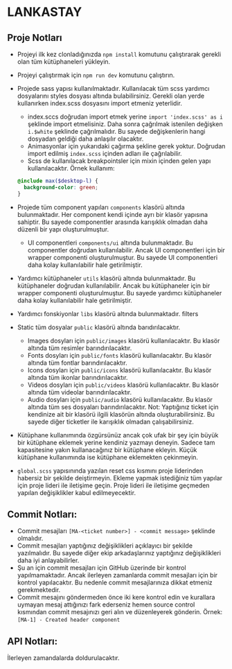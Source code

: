 # LANKASTAY

## Proje Notları

- Projeyi ilk kez clonladığınızda `npm install` komutunu çalıştırarak gerekli olan tüm kütüphaneleri yükleyin.
- Projeyi çalıştırmak için `npm run dev` komutunu çalıştırın.
- Projede sass yapısı kullanılmaktadır. Kullanılacak tüm scss yardımcı dosyalarını styles dosyası altında bulabilirsiniz. Gerekli olan yerde kullanırken index.scss dosyasını import etmeniz yeterlidir.
  - index.sccs doğrudan import etmek yerine `import 'index.scss' as i` şeklinde import etmelisiniz. Daha sonra çağrılmak istenilen değişken `i.$white` şeklinde çağrılmalıdır. Bu sayede değişkenlerin hangi dosyadan geldiği daha anlaşılır olacaktır.
  - Animasyonlar için yukarıdaki çağırma şekline gerek yoktur. Doğrudan import edilmiş `index.scss` içinden adları ile çağrılabilir.
  - Scss de kullanılacak breakpointsler için mixin içinden gelen yapı kullanılacaktır.
    Örnek kullanım:
  ```scss
  @include max($desktop-l) {
    background-color: green;
  }
  ```
- Projede tüm component yapıları `components` klasörü altında bulunmaktadır. Her component kendi içinde ayrı bir klasör yapısına sahiptir. Bu sayede componentler arasında karışıklık olmadan daha düzenli bir yapı oluşturulmuştur.
  - UI componentleri `components/ui` altında bulunmaktadır. Bu componentler doğrudan kullanılabilir. Ancak UI componentleri için bir wrapper componenti oluşturulmuştur. Bu sayede UI componentleri daha kolay kullanılabilir hale getirilmiştir.
- Yardımcı kütüphaneler `utils` klasörü altında bulunmaktadır. Bu kütüphaneler doğrudan kullanılabilir. Ancak bu kütüphaneler için bir wrapper componenti oluşturulmuştur. Bu sayede yardımcı kütüphaneler daha kolay kullanılabilir hale getirilmiştir.
- Yardımcı fonskiyonlar `libs` klasörü altında bulunmaktadır. filters
- Static tüm dosyalar `public` klasörü altında barıdırılacaktır.

  - Images dosyları için `public/images` klasörü kullanılacaktır. Bu klasör altında tüm resimler barındırılacaktır.
  - Fonts dosyları için `public/fonts` klasörü kullanılacaktır. Bu klasör altında tüm fontlar barındırılacaktır.
  - Icons dosyları için `public/icons` klasörü kullanılacaktır. Bu klasör altında tüm ikonlar barındırılacaktır.
  - Videos dosyları için `public/videos` klasörü kullanılacaktır. Bu klasör altında tüm videolar barındırılacaktır.
  - Audio dosyları için `public/audio` klasörü kullanılacaktır. Bu klasör altında tüm ses dosyaları barındırılacaktır.
    Not: Yaptığınız ticket için kendinize ait bir klasörü ilgili klasörün altında oluşturabilirsiniz. Bu sayede diğer ticketler ile karışıklık olmadan çalışabilirsiniz.

- Kütüphane kullanımında özgürsünüz ancak çok ufak bir şey için büyük bir kütüphane eklemek yerine kendiniz yazmayı deneyin. Sadece tam kapasitesine yakın kullanacağınız bir kütüphane ekleyin. Küçük kütüphane kullanımında ise kütüphane eklemekten çekinmeyin.
- `global.scss` yapısınında yazılan reset css kısmını proje liderinden habersiz bir şekilde deiştirmeyin. Ekleme yapmak istediğiniz tüm yapılar için proje lideri ile iletişime geçin. Proje lideri ile iletişime geçmeden yapılan değişiklikler kabul edilmeyecektir.

## Commit Notları:

- Commit mesajları `[MA-<ticket number>] - <commit message>` şeklinde olmalıdır.
- Commit mesajları yaptığınız değişiklikleri açıklayıcı bir şekilde yazılmalıdır. Bu sayede diğer ekip arkadaşlarınız yaptığınız değişiklikleri daha iyi anlayabilirler.
- Şu an için commit mesajları için GitHub üzerinde bir kontrol yapılmamaktadır. Ancak ilerleyen zamanlarda commit mesajları için bir kontrol yapılacaktır. Bu nedenle commit mesajlarınıza dikkat etmeniz gerekmektedir.
- Commit mesajını göndermeden önce iki kere kontrol edin ve kurallara uymayan mesaj attığınızı fark ederseniz hemen source control kısmından commit mesajınızı geri alın ve düzenleyerek gönderin.
  Örnek: `[MA-1] - Created header component`

## API Notları:

İlerleyen zamandalarda doldurulacaktır.
